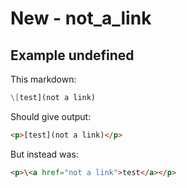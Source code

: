 # New - not_a_link

## Example undefined

This markdown:

```markdown
\[test](not a link)

```

Should give output:

```html
<p>[test](not a link)</p>
```

But instead was:

```html
<p>\<a href="not a link">test</a></p>
```
